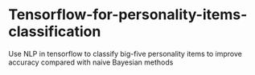 # Tensorflow-for-personality-items-classification
Use NLP in tensorflow to classify big-five personality items to improve accuracy compared with naive Bayesian methods
